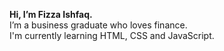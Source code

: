 <strong>Hi, I’m Fizza Ishfaq.</strong>
<br>
I’m a business graduate who loves finance. <br>
I'm currently learning HTML, CSS and JavaScript.


<!---
Fizzaishfaq110/Fizzaishfaq110 is a ✨ special ✨ repository because its `README.md` (this file) appears on your GitHub profile.
You can click the Preview link to take a look at your changes.
--->
